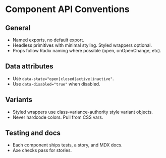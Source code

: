# Component API Conventions

## General
- Named exports, no default export.
- Headless primitives with minimal styling. Styled wrappers optional.
- Props follow Radix naming where possible (open, onOpenChange, etc).

## Data attributes
- Use `data-state="open|closed|active|inactive"`.
- Use `data-disabled="true"` when disabled.

## Variants
- Styled wrappers use class-variance-authority style variant objects.
- Never hardcode colors. Pull from CSS vars.

## Testing and docs
- Each component ships tests, a story, and MDX docs.
- Axe checks pass for stories.
